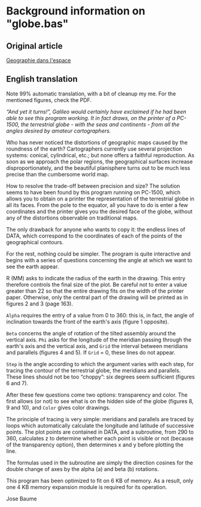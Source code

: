 # Background information on "globe.bas"
## Original article
[Geographie dans l'espace](pictures/GeographieDanslEspace.pdf)

## English translation
Note 99% automatic translation, with a bit of cleanup my me. For the mentioned figures, check the PDF.

_“And yet it turns!”, Galileo would certainly have exclaimed if he had been able to see this program working. It in
fact draws, on the printer of a PC-1500, the terrestrial globe - with the seas and continents - from all the angles
desired by amateur cartographers._

Who has never noticed the distortions of geographic maps caused by the roundness of the earth? Cartographers currently
use several projection systems: conical, cylindrical, etc.; but none offers a faithful reproduction. As soon as we
approach the polar regions, the geographical surfaces increase disproportionately, and the beautiful planisphere turns
out to be much less precise than the cumbersome world map.

How to resolve the trade-off between precision and size? The solution seems to have been found by this program running
on PC-1500, which allows you to obtain on a printer the representation of the terrestrial globe in all its faces. From
the pole to the equator, all you have to do is enter a few coordinates and the printer gives you the desired face of the
globe, without any of the distortions observable on traditional maps.

The only drawback for anyone who wants to copy it: the endless lines of DATA, which correspond to the coordinates of
each of the points of the geographical contours.

For the rest, nothing could be simpler. The program is quite interactive and begins with a series of questions
concerning the angle at which we want to see the earth appear.

R (MM) asks to indicate the radius of the earth in the drawing. This entry therefore controls the final size of the
plot. Be careful not to enter a value greater than 22 so that the entire drawing fits on the width of the printer paper.
Otherwise, only the central part of the drawing will be printed as in figures 2 and 3 (page 163).

`Alpha` requires the entry of a value from 0 to 360: this is, in fact, the angle of inclination towards the front of the
earth's axis (figure 1 opposite).

`Beta` concerns the angle of rotation of the tilted assembly around the vertical axis.
`Phi` asks for the longitude of the meridian passing through the earth's axis and the vertical axis, and `Grid` the
interval between meridians and parallels (figures 4 and 5). If `Grid` = 0, these lines do not appear.

`Step` is the angle according to which the argument varies with each step, for tracing the contour of the terrestrial
globe, the meridians and parallels. These lines should not be too “choppy”: six degrees seem sufficient (figures 6 and
7).

After these few questions come two options: transparency and color. The first allows (or not) to see what is on the
hidden side of the globe (figures 8, 9 and 10), and `Color` gives color drawings.

The principle of tracing is very simple: meridians and parallels are traced by loops which automatically calculate the
longitude and latitude of successive points. The plot points are contained in DATA, and a subroutine, from 290 to 360,
calculates z to determine whether each point is visible or not (because of the transparency option), then determines x
and y before plotting the line.

The formulas used in the subroutine are simply the direction cosines for the double change of axes by the alpha (a) and
beta (b) rotations.

This program has been optimized to fit on 6 KB of memory. As a result, only one 4 KB memory expansion module is required
for its operation.

Jose Baume